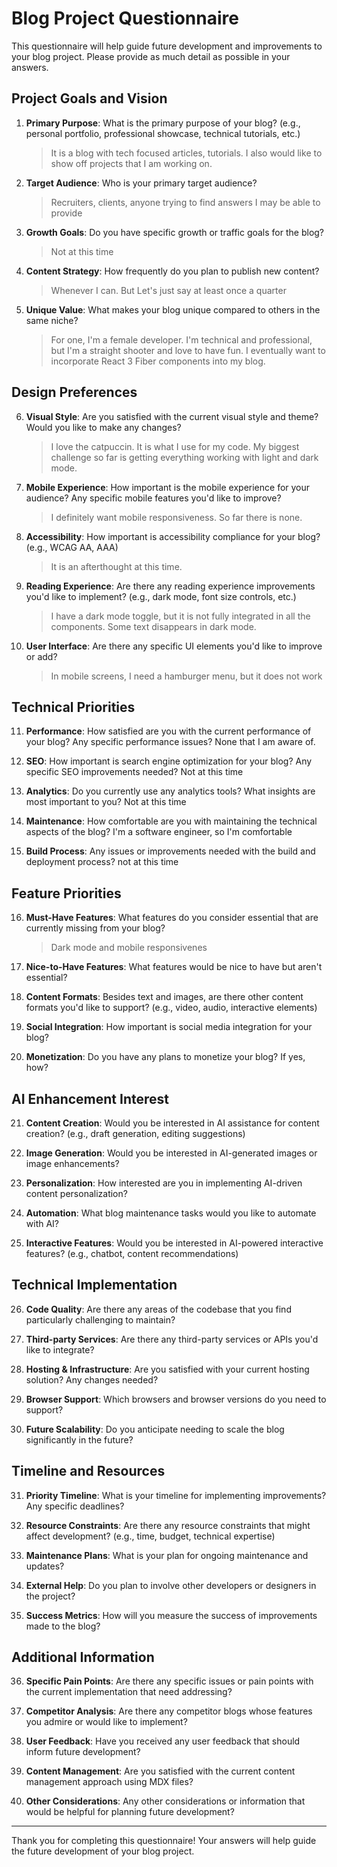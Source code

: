 # Blog Project Questionnaire

This questionnaire will help guide future development and improvements to your blog project. Please provide as much detail as possible in your answers.

## Project Goals and Vision

1. **Primary Purpose**: What is the primary purpose of your blog? (e.g., personal portfolio, professional showcase, technical tutorials, etc.)

   > It is a blog with tech focused articles, tutorials. I also would like to show off projects that I am working on.

2. **Target Audience**: Who is your primary target audience?

   > Recruiters, clients, anyone trying to find answers I may be able to provide

3. **Growth Goals**: Do you have specific growth or traffic goals for the blog?

   > Not at this time

4. **Content Strategy**: How frequently do you plan to publish new content?

   > Whenever I can. But Let's just say at least once a quarter

5. **Unique Value**: What makes your blog unique compared to others in the same niche?
   > For one, I'm a female developer. I'm technical and professional, but I'm a straight shooter and love to have fun. I eventually want to incorporate React 3 Fiber components into my blog.

## Design Preferences

6. **Visual Style**: Are you satisfied with the current visual style and theme? Would you like to make any changes?

   > I love the catpuccin. It is what I use for my code. My biggest challenge so far is getting everything working with light and dark mode.

7. **Mobile Experience**: How important is the mobile experience for your audience? Any specific mobile features you'd like to improve?

   > I definitely want mobile responsiveness. So far there is none.

8. **Accessibility**: How important is accessibility compliance for your blog? (e.g., WCAG AA, AAA)

   > It is an afterthought at this time.

9. **Reading Experience**: Are there any reading experience improvements you'd like to implement? (e.g., dark mode, font size controls, etc.)

   > I have a dark mode toggle, but it is not fully integrated in all the components. Some text disappears in dark mode.

10. **User Interface**: Are there any specific UI elements you'd like to improve or add?
    > In mobile screens, I need a hamburger menu, but it does not work

## Technical Priorities

11. **Performance**: How satisfied are you with the current performance of your blog? Any specific performance issues? None that I am aware of.

    >

12. **SEO**: How important is search engine optimization for your blog? Any specific SEO improvements needed? Not at this time

    >

13. **Analytics**: Do you currently use any analytics tools? What insights are most important to you? Not at this time

    >

14. **Maintenance**: How comfortable are you with maintaining the technical aspects of the blog? I'm a software engineer, so I'm comfortable

    >

15. **Build Process**: Any issues or improvements needed with the build and deployment process? not at this time
    >

## Feature Priorities

16. **Must-Have Features**: What features do you consider essential that are currently missing from your blog?

    > Dark mode and mobile responsivenes

17. **Nice-to-Have Features**: What features would be nice to have but aren't essential?

    >

18. **Content Formats**: Besides text and images, are there other content formats you'd like to support? (e.g., video, audio, interactive elements)

    >

19. **Social Integration**: How important is social media integration for your blog?

    >

20. **Monetization**: Do you have any plans to monetize your blog? If yes, how?
    >

## AI Enhancement Interest

21. **Content Creation**: Would you be interested in AI assistance for content creation? (e.g., draft generation, editing suggestions)

    >

22. **Image Generation**: Would you be interested in AI-generated images or image enhancements?

    >

23. **Personalization**: How interested are you in implementing AI-driven content personalization?

    >

24. **Automation**: What blog maintenance tasks would you like to automate with AI?

    >

25. **Interactive Features**: Would you be interested in AI-powered interactive features? (e.g., chatbot, content recommendations)
    >

## Technical Implementation

26. **Code Quality**: Are there any areas of the codebase that you find particularly challenging to maintain?

    >

27. **Third-party Services**: Are there any third-party services or APIs you'd like to integrate?

    >

28. **Hosting & Infrastructure**: Are you satisfied with your current hosting solution? Any changes needed?

    >

29. **Browser Support**: Which browsers and browser versions do you need to support?

    >

30. **Future Scalability**: Do you anticipate needing to scale the blog significantly in the future?
    >

## Timeline and Resources

31. **Priority Timeline**: What is your timeline for implementing improvements? Any specific deadlines?

    >

32. **Resource Constraints**: Are there any resource constraints that might affect development? (e.g., time, budget, technical expertise)

    >

33. **Maintenance Plans**: What is your plan for ongoing maintenance and updates?

    >

34. **External Help**: Do you plan to involve other developers or designers in the project?

    >

35. **Success Metrics**: How will you measure the success of improvements made to the blog?
    >

## Additional Information

36. **Specific Pain Points**: Are there any specific issues or pain points with the current implementation that need addressing?

    >

37. **Competitor Analysis**: Are there any competitor blogs whose features you admire or would like to implement?

    >

38. **User Feedback**: Have you received any user feedback that should inform future development?

    >

39. **Content Management**: Are you satisfied with the current content management approach using MDX files?

    >

40. **Other Considerations**: Any other considerations or information that would be helpful for planning future development?
    >

---

Thank you for completing this questionnaire! Your answers will help guide the future development of your blog project.
